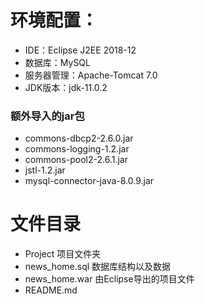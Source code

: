 # 环境配置：

+ IDE：Eclipse J2EE 2018-12
+ 数据库：MySQL
+ 服务器管理：Apache-Tomcat 7.0
+ JDK版本：jdk-11.0.2

### 额外导入的jar包

+ commons-dbcp2-2.6.0.jar
+ commons-logging-1.2.jar
+ commons-pool2-2.6.1.jar
+ jstl-1.2.jar
+ mysql-connector-java-8.0.9.jar



# 文件目录

+ Project 项目文件夹
+ news_home.sql  数据库结构以及数据
+ news_home.war 由Eclipse导出的项目文件
+ README.md


